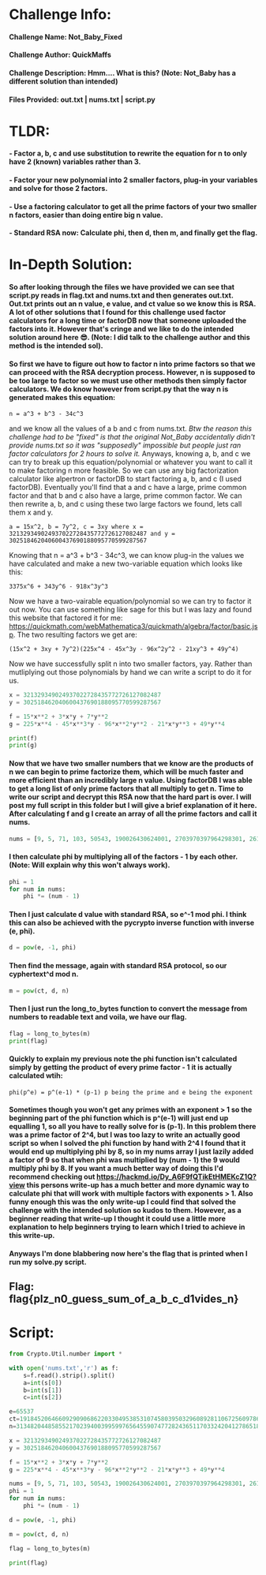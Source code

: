 # Challenge Info:

#### Challenge Name: Not_Baby_Fixed

#### Challenge Author: QuickMaffs

#### Challenge Description: Hmm.... What is this? (Note: Not_Baby has a different solution than intended)

#### Files Provided: out.txt | nums.txt | script.py

# TLDR:
#### - Factor a, b, c and use substitution to rewrite the equation for n to only have 2 (known) variables rather than 3.
#### - Factor your new polynomial into 2 smaller factors, plug-in your variables and solve for those 2 factors.
#### - Use a factoring calculator to get all the prime factors of your two smaller n factors, easier than doing entire big n value.
#### - Standard RSA now: Calculate phi, then d, then m, and finally get the flag.

# In-Depth Solution: 

#### So after looking through the files we have provided we can see that script.py reads in flag.txt and nums.txt and then generates out.txt. Out.txt prints out an n value, e value, and ct value so we know this is RSA. A lot of other solutions that I found for this challenge used factor calculators for a long time or factorDB now that someone uploaded the factors into it. However that's cringe and we like to do the intended solution around here 😎. (Note: I did talk to the challenge author and this method is the intended sol). 

#### So first we have to figure out how to factor n into prime factors so that we can proceed with the RSA decryption process. However, n is supposed to be too large to factor so we must use other methods then simply factor calculators. We do know however from script.py that the way n is generated makes this equation:

`n = a^3 + b^3 - 34c^3` 

and we know all the values of a b and c from nums.txt. *Btw the reason this challenge had to be "fixed" is that the original Not_Baby accidentally didn't provide nums.txt so it was "supposedly" impossible but people just ran factor calculators for 2 hours to solve it.* Anyways, knowing a, b, and c we can try to break up this equation/polynomial or whatever you want to call it to make factoring n more feasible. So we can use any big factorization calculator like alpertron or factorDB to start factoring a, b, and c (I used factorDB). Eventually you'll find that a and c have a large, prime common factor and that b and c also have a large, prime common factor. We can then rewrite a, b, and c using these two large factors we found, lets call them x and y. 

`a = 15x^2, b = 7y^2, c = 3xy where x = 321329349024937022728435772726127082487 and y = 302518462040600437690188095770599287567`

Knowing that n = a^3 + b^3 - 34c^3, we can know plug-in the values we have calculated and make a new two-variable equation which looks like this: 

`3375x^6 + 343y^6 - 918x^3y^3`

Now we have a two-vairable equation/polynomial so we can try to factor it out now. You can use something like sage for this but I was lazy and found this website that factored it for me: https://quickmath.com/webMathematica3/quickmath/algebra/factor/basic.jsp. The two resulting factors we get are: 

`(15x^2 + 3xy + 7y^2)(225x^4 - 45x^3y - 96x^2y^2 - 21xy^3 + 49y^4)`

Now we have successfully split n into two smaller factors, yay. Rather than mutliplying out those polynomials by hand we can write a script to do it for us.

```python
x = 321329349024937022728435772726127082487
y = 302518462040600437690188095770599287567

f = 15*x**2 + 3*x*y + 7*y**2
g = 225*x**4 - 45*x**3*y - 96*x**2*y**2 - 21*x*y**3 + 49*y**4

print(f)
print(g)
```

#### Now that we have two smaller numbers that we know are the products of n we can begin to prime factorize them, which will be much faster and more efficient than an incredibly large n value. Using factorDB I was able to get a long list of only prime factors that all multiply to get n. Time to write our script and decrypt this RSA now that the hard part is over. I will post my full script in this folder but I will give a brief explanation of it here. After calculating f and g I create an array of all the prime factors and call it nums. 

```python
nums = [9, 5, 71, 103, 50543, 190026430624001, 2703970397964298301, 2612704207743743498414225576245857791, 8581, 9202842813283520053373814153366196725555378670569425651403981961003320229089581578132314718638828971883763395128536959296142080739168256752552585624307]
```

#### I then calculate phi by multiplying all of the factors - 1 by each other. (Note: Will explain why this won't always work). 

```python
phi = 1
for num in nums:
	phi *= (num - 1)
```

#### Then I just calculate d value with standard RSA, so e^-1 mod phi. I think this can also be achieved with the pycrypto inverse function with inverse (e, phi). 

```python
d = pow(e, -1, phi)
```

#### Then find the message, again with standard RSA protocol, so our cyphertext^d mod n. 

```python
m = pow(ct, d, n)
```

#### Then I just run the long_to_bytes function to convert the message from numbers to readable text and voila, we have our flag. 

```python
flag = long_to_bytes(m)
print(flag)
```

#### Quickly to explain my previous note the phi function isn't calculated simply by getting the product of every prime factor - 1 it is actually calculated wtih:

`phi(p^e) = p^(e-1) * (p-1) p being the prime and e being the exponent`

#### Sometimes though you won't get any primes with an exponent > 1 so the beginning part of the phi function which is p^(e-1) will just end up equalling 1, so all you have to really solve for is (p-1). In this problem there was a prime factor of 2^4, but I was too lazy to write an actually good script so when I solved the phi function by hand with 2^4 I found that it would end up multiplying phi by 8, so in my nums array I just lazily added a factor of 9 so that when phi was multiplied by (num - 1) the 9 would multiply phi by 8. If you want a much better way of doing this I'd recommend checking out https://hackmd.io/Dy_A6F9fQTikEtHMEKcZ1Q?view this persons write-up has a much better and more dynamic way to calculate phi that will work with multiple factors with exponents > 1. Also funny enough this was the only write-up I could find that solved the challenge with the intended solution so kudos to them. However, as a beginner reading that write-up I thought it could use a little more explanation to help beginners trying to learn which I tried to achieve in this write-up. 

#### Anyways I'm done blabbering now here's the flag that is printed when I run my solve.py script.

## Flag: flag{plz_n0_guess_sum_of_a_b_c_d1vides_n}

# Script:

```python
from Crypto.Util.number import *

with open('nums.txt','r') as f:
	s=f.read().strip().split()
	a=int(s[0])
	b=int(s[1])
	c=int(s[2])

e=65537
ct=1918452064660929090686220330495385310745803950329608928110672560978679963497394969369363585721389729566306519544561789659164639271919010791127784820214512488663422537225906608133719652453804000168907004058397487865279113133220466050285
n=3134820448585521702394003995997656455907477282436511703324204127865184340978305062848983553236851077753614495104127538077189920381627136628226756258746377111950396074035862527542407869672121642062363412247864869790585619483151943257840

x = 321329349024937022728435772726127082487
y = 302518462040600437690188095770599287567

f = 15*x**2 + 3*x*y + 7*y**2
g = 225*x**4 - 45*x**3*y - 96*x**2*y**2 - 21*x*y**3 + 49*y**4

nums = [9, 5, 71, 103, 50543, 190026430624001, 2703970397964298301, 2612704207743743498414225576245857791, 8581, 9202842813283520053373814153366196725555378670569425651403981961003320229089581578132314718638828971883763395128536959296142080739168256752552585624307]
phi = 1
for num in nums:
	phi *= (num - 1)

d = pow(e, -1, phi)

m = pow(ct, d, n)

flag = long_to_bytes(m)

print(flag)
```
